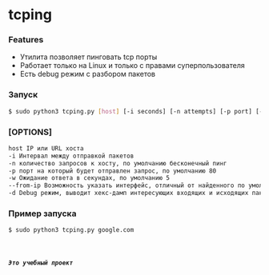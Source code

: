 # tcping

### Features
- Утилита позволяет пинговать tcp порты
- Работает только на Linux и только с правами суперпользователя
- Есть debug режим с разбором пакетов

### Запуск
```sh
$ sudo python3 tcping.py [host] [-i seconds] [-n attempts] [-p port] [-w wait sec] [--from-ip 127.0.0.1] [-d True]
```
### [OPTIONS]
```sh
host IP или URL хоста
-i Интервал между отправкой пакетов
-n количество запросов к хосту, по умолчанию бесконечный пинг
-p порт на который будет отправлен запрос, по умолчанию 80
-w Ожидание ответа в секундах, по умолчанию 5
--from-ip Возможность указать интерфейс, отличный от найденного по умолчанию
-d Debug режим, выводит хекс-дамп интересующих входящих и исходящих пакетов с кратеньким разбором (как в wireshark)
```

### Пример запуска
```sh
$ sudo python3 tcping.py google.com
```

<br>

##### `Это учебный проект`